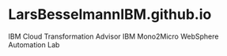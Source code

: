 # LarsBesselmannIBM.github.io
IBM Cloud Transformation Advisor
IBM Mono2Micro
WebSphere Automation Lab
